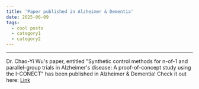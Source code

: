 ```yaml
---
title: 'Paper published in Alzheimer & Dementia'
date: 2025-06-09
tags:
  - cool posts
  - category1
  - category2
---
```


------

Dr. Chao-Yi Wu's paper, entitled "Synthetic control methods for n-of-1 and parallel-group trials in Alzheimer's disease: A proof-of-concept study using the I-CONECT" has been published in Alzheimer & Dementia! Check it out here: [Link](https://alz-journals.onlinelibrary.wiley.com/doi/10.1002/alz.70460)
